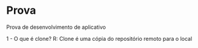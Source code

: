 # Prova
Prova de desenvolvimento de aplicativo

1 - O que é clone? R: Clone é uma cópia do repositório remoto para o local
